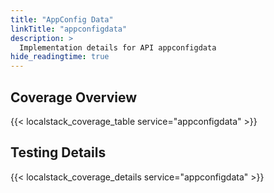 ```yaml
---
title: "AppConfig Data"
linkTitle: "appconfigdata"
description: >
  Implementation details for API appconfigdata
hide_readingtime: true
---
```


## Coverage Overview
{{< localstack_coverage_table service="appconfigdata" >}}

## Testing Details
{{< localstack_coverage_details service="appconfigdata" >}}
